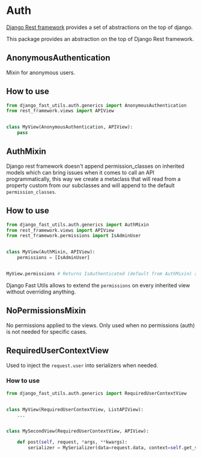 # Auth

[Django Rest framework](https://www.django-rest-framework.org/) provides a set of abstractions
on the top of django.

This package provides an abstraction on the top of Django Rest framework.

## AnonymousAuthentication

Mixin for anonymous users.

## How to use

```python
from django_fast_utils.auth.generics import AnonymousAuthentication
from rest_framework.views import APIView


class MyView(AnonymousAuthentication, APIView):
    pass

```

## AuthMixin

Django rest framework doesn't append permission_classes on inherited models which can bring issues when
it comes to call an API programmatically, this way we create a metaclass that will read from a property custom
from our subclasses and will append to the default `permission_classes`.

## How to use

```python
from django_fast_utils.auth.generics import AuthMixin
from rest_framework.views import APIView
from rest_framework.permissions import IsAdminUser


class MyView(AuthMixin, APIView):
    permissions = [IsAdminUser]


MyView.permissions # Returns IsAuthenticated (default from AuthMixin) and IsAdminUser

```

Django Fast Utils allows to extend the `permissions` on every inherited view without overriding anything.

## NoPermissionsMixin

No permissions applied to the views. Only used when no permissions (auth) is not needed for
specific cases.

## RequiredUserContextView

Used to inject the `request.user` into serializers when needed.

### How to use

```python
from django_fast_utils.auth.generics import RequiredUserContextView


class MyView(RequiredUserContextView, ListAPIView):
    ...


class MySecondView(RequiredUserContextView, APIView):

    def post(self, request, *args, **kwargs):
        serializer = MySerializer(data=request.data, context=self.get_serializer_context())

```
